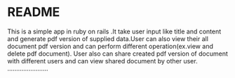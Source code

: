 # README
This is a simple app in ruby on rails .It take user input like title and content and generate pdf version of supplied data.User can also view their all document pdf version and can perform different operation(ex.view and delete pdf document).
User also can share created pdf version of document with different users and can view shared document by other user.
.......................
